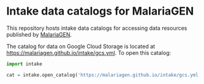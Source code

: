 # Intake data catalogs for MalariaGEN

This repository hosts intake data catalogs for accessing data resources published by [MalariaGEN](https://www.malariagen.net).

The catalog for data on Google Cloud Storage is located at https://malariagen.github.io/intake/gcs.yml. To open this catalog:

```python
import intake

cat = intake.open_catalog('https://malariagen.github.io/intake/gcs.yml')
```
